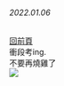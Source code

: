 ###### 2022.01.06  
[回前頁](https://whaleon120.github.io/blogs/feeling/main)  
衝段考ing.  
不要再燒雞了  
<img src="https://whaleon120.github.io/blogs/image/16423206453757519488866472227160.jpg" style="transform:rotate(0deg);">
